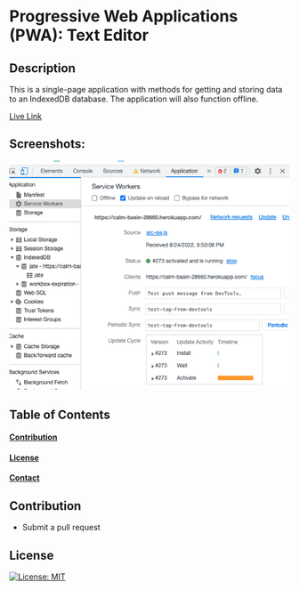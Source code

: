 # Progressive Web Applications (PWA): Text Editor

  ## Description

  This is a single-page application with methods for getting and storing data to an IndexedDB database. The application will also function offline.

  [Live Link](https://calm-basin-28660.herokuapp.com/)

  ## Screenshots:
  ![](./assets/application.png)

  ## Table of Contents
  #### [Contribution](#contribution)
  #### [License](#license)
  #### [Contact](#questions)

  ## Contribution

  - Submit a pull request

  ## License

  [![License: MIT](https://img.shields.io/badge/License-MIT-yellow.svg)](https://opensource.org/licenses/MIT)

  
  